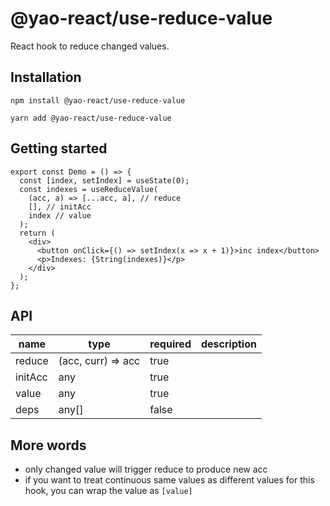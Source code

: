 # @yao-react/use-reduce-value

React hook to reduce changed values.

## Installation

```
npm install @yao-react/use-reduce-value
```

```
yarn add @yao-react/use-reduce-value
```

## Getting started

```tsx
export const Demo = () => {
  const [index, setIndex] = useState(0);
  const indexes = useReduceValue(
    (acc, a) => [...acc, a], // reduce
    [], // initAcc
    index // value
  );
  return (
    <div>
      <button onClick={() => setIndex(x => x + 1)}>inc index</button>
      <p>Indexes: {String(indexes)}</p>
    </div>
  );
};
```

## API

| name    | type               | required | description |
| ------- | ------------------ | -------- | ----------- |
| reduce  | (acc, curr) => acc | true     |             |
| initAcc | any                | true     |             |
| value   | any                | true     |             |
| deps    | any[]              | false    |             |

## More words

- only changed value will trigger reduce to produce new acc
- if you want to treat continuous same values as different values for this hook, you can wrap the value as `[value]`

